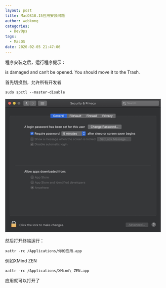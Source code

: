 ```yaml
---
layout: post
title: MacOS10.15应用安装问题
author: webkong
categories:
  - DevOps
tags:
  - MacOS
date: 2020-02-05 21:47:06
---
```



程序安装之后，运行程序提示：

is damaged and can’t be opened. You should move it to the Trash.

首先切换到，允许所有开发者
```shell
sudo spctl --master-disable
```
![](../../images/2020/macos_install.jpg)

然后打开终端运行：

```shell
xattr -rc /Applications/你的应用.app
```

例如XMind ZEN

```shell
xattr -rc /Applications/XMind\ ZEN.app

```

应用就可以打开了